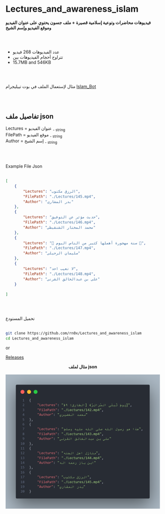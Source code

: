 # Lectures_and_awareness_islam

<b>فيديوهات محاضرات وتوعية إسلامية قصيرة + ملف جسون يحتوي على عنوان الفيديو وموقع الفيديو وإسم الشيخ</b><br>

<br><br>

- عدد الفيديوهات 268 فيديو
- تتراوح أحجام الفيديوهات بين
- 15.7MB and 546KB

<br><br>

مثال لإستعمال الملف في بوت تييليجرام 
[Islam_Bot](https://github.com/rn0x/Islam_Bot/blob/main/src/Telegram/button/Lectures.js)

<br><br>

## تفاصيل ملف json 

Lectures = عنوان الفيديو <sub> - string</sub><br>
FilePath = موقع الفيديو <sub> - string</sub><br>
Author = إسم الشيخ <sub> - string</sub><br>

<br><br>

Example File Json 

```json

[
    {
        "Lectures": "الرزق مكتوب",
        "FilePath": "./Lectures/145.mp4",
        "Author": "بدر المشاري"
    },
    {
        "Lectures": "حديث مؤثر عن التوفيق",
        "FilePath": "./Lectures/146.mp4",
        "Author": "محمد المختار الشنقيطي"
    },
    {
        "Lectures": "🔰 سنة مهجورة أهملها كثير من الناس اليوم 🔰",
        "FilePath": "./Lectures/147.mp4",
        "Author": "سليمان الرحيلي"
    },
    {
        "Lectures": "لا تعيب احد",
        "FilePath": "./Lectures/148.mp4",
        "Author": "علي بن عبدالخالق القرني"
    }
    
]

```

<br><br>

تحميل المستودع 

```bash

git clone https://github.com/rn0x/Lectures_and_awareness_islam
cd Lectures_and_awareness_islam

```

or 

[Releases](https://github.com/rn0x/Lectures_and_awareness_islam/releases/latest)




<div align="center"> 
    <b>مثال لملف json</b>
    <br><br>
    <img src="/Github/1.png" alt="Lectures_and_awareness_islam">
</div>
